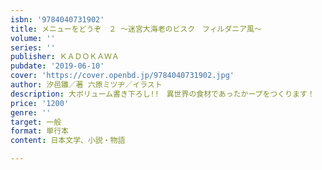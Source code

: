 ```yaml
---
isbn: '9784040731902'
title: メニューをどうぞ　２ ～迷宮大海老のビスク　フィルダニア風～
volume: ''
series: ''
publisher: ＫＡＤＯＫＡＷＡ
pubdate: '2019-06-10'
cover: 'https://cover.openbd.jp/9784040731902.jpg'
author: 汐邑雛／著 六原ミツヂ／イラスト
description: 大ボリューム書き下ろし!!　異世界の食材であったかープをつくります！
price: '1200'
genre: ''
target: 一般
format: 単行本
content: 日本文学、小説・物語

---
```

